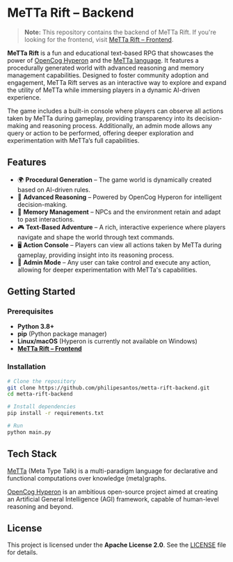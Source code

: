# MeTTa Rift – Backend

> **Note:** This repository contains the backend of MeTTa Rift. If you're looking for the frontend, visit [MeTTa Rift – Frontend](https://github.com/philipesantos/metta-rift-frontend).

**MeTTa Rift** is a fun and educational text-based RPG that showcases the power of [OpenCog Hyperon](https://hyperon.opencog.org/) and the [MeTTa language](https://metta-lang.dev/). It features a procedurally generated world with advanced reasoning and memory management capabilities. Designed to foster community adoption and engagement, MeTTa Rift serves as an interactive way to explore and expand the utility of MeTTa while immersing players in a dynamic AI-driven experience.

The game includes a built-in console where players can observe all actions taken by MeTTa during gameplay, providing transparency into its decision-making and reasoning process. Additionally, an admin mode allows any query or action to be performed, offering deeper exploration and experimentation with MeTTa’s full capabilities.

## Features

- 🌍 **Procedural Generation** – The game world is dynamically created based on AI-driven rules.
- 🧠 **Advanced Reasoning** – Powered by OpenCog Hyperon for intelligent decision-making.
- 📜 **Memory Management** – NPCs and the environment retain and adapt to past interactions.
- 🎮 **Text-Based Adventure** – A rich, interactive experience where players navigate and shape the world through text commands.
- 🖥️ **Action Console** – Players can view all actions taken by MeTTa during gameplay, providing insight into its reasoning process.
- 🔧 **Admin Mode** – Any user can take control and execute any action, allowing for deeper experimentation with MeTTa's capabilities.

## Getting Started

### Prerequisites
- **Python 3.8+**  
- **pip** (Python package manager)
- **Linux/macOS** (Hyperon is currently not available on Windows)
- [**MeTTa Rift – Frontend**](https://github.com/philipesantos/metta-rift-frontend)

### Installation

```sh
# Clone the repository
git clone https://github.com/philipesantos/metta-rift-backend.git
cd metta-rift-backend

# Install dependencies
pip install -r requirements.txt

# Run
python main.py
```

## Tech Stack

[MeTTa](https://metta-lang.dev/) (Meta Type Talk) is a multi-paradigm language for declarative and functional computations over knowledge (meta)graphs.

[OpenCog Hyperon](https://hyperon.opencog.org/) is an ambitious open-source project aimed at creating an Artificial General Intelligence (AGI) framework, capable of human-level reasoning and beyond.

## License

This project is licensed under the **Apache License 2.0**. See the [LICENSE](LICENSE) file for details.


